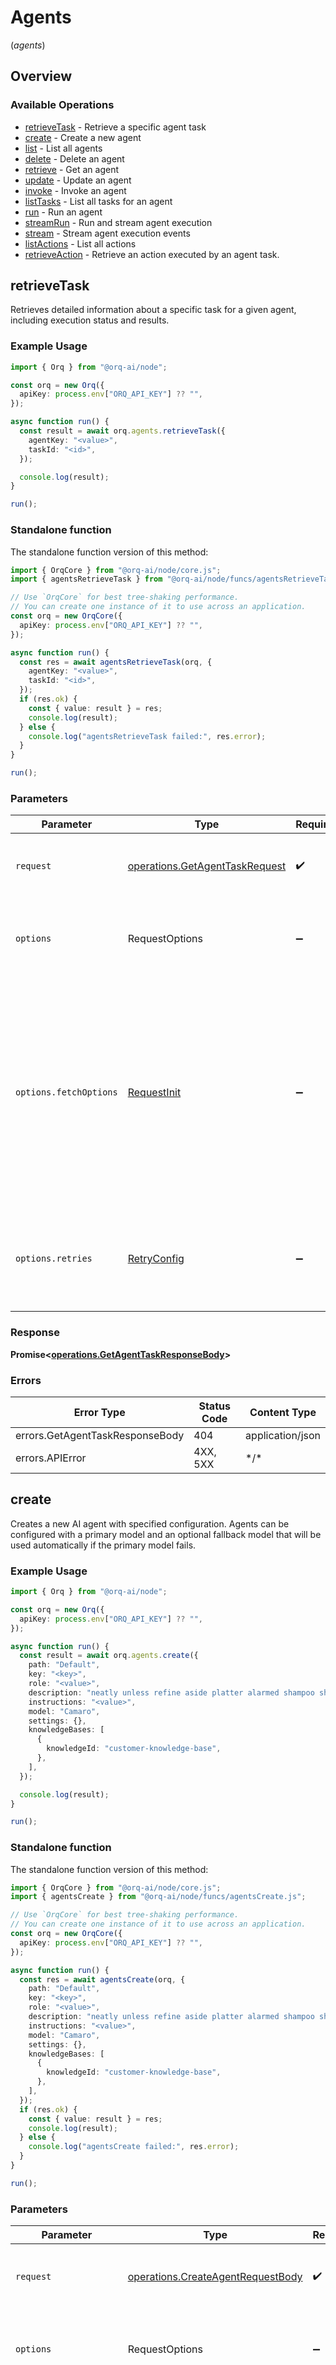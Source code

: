 # Agents
(*agents*)

## Overview

### Available Operations

* [retrieveTask](#retrievetask) - Retrieve a specific agent task
* [create](#create) - Create a new agent
* [list](#list) - List all agents
* [delete](#delete) - Delete an agent
* [retrieve](#retrieve) - Get an agent
* [update](#update) - Update an agent
* [invoke](#invoke) - Invoke an agent
* [listTasks](#listtasks) - List all tasks for an agent
* [run](#run) - Run an agent
* [streamRun](#streamrun) - Run and stream agent execution
* [stream](#stream) - Stream agent execution events
* [listActions](#listactions) - List all actions
* [retrieveAction](#retrieveaction) - Retrieve an action executed by an agent task.

## retrieveTask

Retrieves detailed information about a specific task for a given agent, including execution status and results.

### Example Usage

<!-- UsageSnippet language="typescript" operationID="GetAgentTask" method="get" path="/v2/agents/{agent_key}/tasks/{task_id}" -->
```typescript
import { Orq } from "@orq-ai/node";

const orq = new Orq({
  apiKey: process.env["ORQ_API_KEY"] ?? "",
});

async function run() {
  const result = await orq.agents.retrieveTask({
    agentKey: "<value>",
    taskId: "<id>",
  });

  console.log(result);
}

run();
```

### Standalone function

The standalone function version of this method:

```typescript
import { OrqCore } from "@orq-ai/node/core.js";
import { agentsRetrieveTask } from "@orq-ai/node/funcs/agentsRetrieveTask.js";

// Use `OrqCore` for best tree-shaking performance.
// You can create one instance of it to use across an application.
const orq = new OrqCore({
  apiKey: process.env["ORQ_API_KEY"] ?? "",
});

async function run() {
  const res = await agentsRetrieveTask(orq, {
    agentKey: "<value>",
    taskId: "<id>",
  });
  if (res.ok) {
    const { value: result } = res;
    console.log(result);
  } else {
    console.log("agentsRetrieveTask failed:", res.error);
  }
}

run();
```

### Parameters

| Parameter                                                                                                                                                                      | Type                                                                                                                                                                           | Required                                                                                                                                                                       | Description                                                                                                                                                                    |
| ------------------------------------------------------------------------------------------------------------------------------------------------------------------------------ | ------------------------------------------------------------------------------------------------------------------------------------------------------------------------------ | ------------------------------------------------------------------------------------------------------------------------------------------------------------------------------ | ------------------------------------------------------------------------------------------------------------------------------------------------------------------------------ |
| `request`                                                                                                                                                                      | [operations.GetAgentTaskRequest](../../models/operations/getagenttaskrequest.md)                                                                                               | :heavy_check_mark:                                                                                                                                                             | The request object to use for the request.                                                                                                                                     |
| `options`                                                                                                                                                                      | RequestOptions                                                                                                                                                                 | :heavy_minus_sign:                                                                                                                                                             | Used to set various options for making HTTP requests.                                                                                                                          |
| `options.fetchOptions`                                                                                                                                                         | [RequestInit](https://developer.mozilla.org/en-US/docs/Web/API/Request/Request#options)                                                                                        | :heavy_minus_sign:                                                                                                                                                             | Options that are passed to the underlying HTTP request. This can be used to inject extra headers for examples. All `Request` options, except `method` and `body`, are allowed. |
| `options.retries`                                                                                                                                                              | [RetryConfig](../../lib/utils/retryconfig.md)                                                                                                                                  | :heavy_minus_sign:                                                                                                                                                             | Enables retrying HTTP requests under certain failure conditions.                                                                                                               |

### Response

**Promise\<[operations.GetAgentTaskResponseBody](../../models/operations/getagenttaskresponsebody.md)\>**

### Errors

| Error Type                      | Status Code                     | Content Type                    |
| ------------------------------- | ------------------------------- | ------------------------------- |
| errors.GetAgentTaskResponseBody | 404                             | application/json                |
| errors.APIError                 | 4XX, 5XX                        | \*/\*                           |

## create

Creates a new AI agent with specified configuration. Agents can be configured with a primary model and an optional fallback model that will be used automatically if the primary model fails.

### Example Usage

<!-- UsageSnippet language="typescript" operationID="CreateAgent" method="post" path="/v2/agents/" -->
```typescript
import { Orq } from "@orq-ai/node";

const orq = new Orq({
  apiKey: process.env["ORQ_API_KEY"] ?? "",
});

async function run() {
  const result = await orq.agents.create({
    path: "Default",
    key: "<key>",
    role: "<value>",
    description: "neatly unless refine aside platter alarmed shampoo shakily yippee",
    instructions: "<value>",
    model: "Camaro",
    settings: {},
    knowledgeBases: [
      {
        knowledgeId: "customer-knowledge-base",
      },
    ],
  });

  console.log(result);
}

run();
```

### Standalone function

The standalone function version of this method:

```typescript
import { OrqCore } from "@orq-ai/node/core.js";
import { agentsCreate } from "@orq-ai/node/funcs/agentsCreate.js";

// Use `OrqCore` for best tree-shaking performance.
// You can create one instance of it to use across an application.
const orq = new OrqCore({
  apiKey: process.env["ORQ_API_KEY"] ?? "",
});

async function run() {
  const res = await agentsCreate(orq, {
    path: "Default",
    key: "<key>",
    role: "<value>",
    description: "neatly unless refine aside platter alarmed shampoo shakily yippee",
    instructions: "<value>",
    model: "Camaro",
    settings: {},
    knowledgeBases: [
      {
        knowledgeId: "customer-knowledge-base",
      },
    ],
  });
  if (res.ok) {
    const { value: result } = res;
    console.log(result);
  } else {
    console.log("agentsCreate failed:", res.error);
  }
}

run();
```

### Parameters

| Parameter                                                                                                                                                                      | Type                                                                                                                                                                           | Required                                                                                                                                                                       | Description                                                                                                                                                                    |
| ------------------------------------------------------------------------------------------------------------------------------------------------------------------------------ | ------------------------------------------------------------------------------------------------------------------------------------------------------------------------------ | ------------------------------------------------------------------------------------------------------------------------------------------------------------------------------ | ------------------------------------------------------------------------------------------------------------------------------------------------------------------------------ |
| `request`                                                                                                                                                                      | [operations.CreateAgentRequestBody](../../models/operations/createagentrequestbody.md)                                                                                         | :heavy_check_mark:                                                                                                                                                             | The request object to use for the request.                                                                                                                                     |
| `options`                                                                                                                                                                      | RequestOptions                                                                                                                                                                 | :heavy_minus_sign:                                                                                                                                                             | Used to set various options for making HTTP requests.                                                                                                                          |
| `options.fetchOptions`                                                                                                                                                         | [RequestInit](https://developer.mozilla.org/en-US/docs/Web/API/Request/Request#options)                                                                                        | :heavy_minus_sign:                                                                                                                                                             | Options that are passed to the underlying HTTP request. This can be used to inject extra headers for examples. All `Request` options, except `method` and `body`, are allowed. |
| `options.retries`                                                                                                                                                              | [RetryConfig](../../lib/utils/retryconfig.md)                                                                                                                                  | :heavy_minus_sign:                                                                                                                                                             | Enables retrying HTTP requests under certain failure conditions.                                                                                                               |

### Response

**Promise\<[operations.CreateAgentResponseBody](../../models/operations/createagentresponsebody.md)\>**

### Errors

| Error Type                     | Status Code                    | Content Type                   |
| ------------------------------ | ------------------------------ | ------------------------------ |
| errors.CreateAgentResponseBody | 409                            | application/json               |
| errors.APIError                | 4XX, 5XX                       | \*/\*                          |

## list

Retrieves a paginated list of all agents in your workspace. Each agent includes its configuration, primary model, and optional fallback model settings.

### Example Usage

<!-- UsageSnippet language="typescript" operationID="ListAgents" method="get" path="/v2/agents/" -->
```typescript
import { Orq } from "@orq-ai/node";

const orq = new Orq({
  apiKey: process.env["ORQ_API_KEY"] ?? "",
});

async function run() {
  const result = await orq.agents.list({});

  console.log(result);
}

run();
```

### Standalone function

The standalone function version of this method:

```typescript
import { OrqCore } from "@orq-ai/node/core.js";
import { agentsList } from "@orq-ai/node/funcs/agentsList.js";

// Use `OrqCore` for best tree-shaking performance.
// You can create one instance of it to use across an application.
const orq = new OrqCore({
  apiKey: process.env["ORQ_API_KEY"] ?? "",
});

async function run() {
  const res = await agentsList(orq, {});
  if (res.ok) {
    const { value: result } = res;
    console.log(result);
  } else {
    console.log("agentsList failed:", res.error);
  }
}

run();
```

### Parameters

| Parameter                                                                                                                                                                      | Type                                                                                                                                                                           | Required                                                                                                                                                                       | Description                                                                                                                                                                    |
| ------------------------------------------------------------------------------------------------------------------------------------------------------------------------------ | ------------------------------------------------------------------------------------------------------------------------------------------------------------------------------ | ------------------------------------------------------------------------------------------------------------------------------------------------------------------------------ | ------------------------------------------------------------------------------------------------------------------------------------------------------------------------------ |
| `request`                                                                                                                                                                      | [operations.ListAgentsRequest](../../models/operations/listagentsrequest.md)                                                                                                   | :heavy_check_mark:                                                                                                                                                             | The request object to use for the request.                                                                                                                                     |
| `options`                                                                                                                                                                      | RequestOptions                                                                                                                                                                 | :heavy_minus_sign:                                                                                                                                                             | Used to set various options for making HTTP requests.                                                                                                                          |
| `options.fetchOptions`                                                                                                                                                         | [RequestInit](https://developer.mozilla.org/en-US/docs/Web/API/Request/Request#options)                                                                                        | :heavy_minus_sign:                                                                                                                                                             | Options that are passed to the underlying HTTP request. This can be used to inject extra headers for examples. All `Request` options, except `method` and `body`, are allowed. |
| `options.retries`                                                                                                                                                              | [RetryConfig](../../lib/utils/retryconfig.md)                                                                                                                                  | :heavy_minus_sign:                                                                                                                                                             | Enables retrying HTTP requests under certain failure conditions.                                                                                                               |

### Response

**Promise\<[operations.ListAgentsResponseBody](../../models/operations/listagentsresponsebody.md)\>**

### Errors

| Error Type      | Status Code     | Content Type    |
| --------------- | --------------- | --------------- |
| errors.APIError | 4XX, 5XX        | \*/\*           |

## delete

Permanently deletes an agent and all its configuration, including primary and fallback model settings.

### Example Usage

<!-- UsageSnippet language="typescript" operationID="DeleteAgent" method="delete" path="/v2/agents/{agent_key}" -->
```typescript
import { Orq } from "@orq-ai/node";

const orq = new Orq({
  apiKey: process.env["ORQ_API_KEY"] ?? "",
});

async function run() {
  await orq.agents.delete({
    agentKey: "<value>",
  });


}

run();
```

### Standalone function

The standalone function version of this method:

```typescript
import { OrqCore } from "@orq-ai/node/core.js";
import { agentsDelete } from "@orq-ai/node/funcs/agentsDelete.js";

// Use `OrqCore` for best tree-shaking performance.
// You can create one instance of it to use across an application.
const orq = new OrqCore({
  apiKey: process.env["ORQ_API_KEY"] ?? "",
});

async function run() {
  const res = await agentsDelete(orq, {
    agentKey: "<value>",
  });
  if (res.ok) {
    const { value: result } = res;
    
  } else {
    console.log("agentsDelete failed:", res.error);
  }
}

run();
```

### Parameters

| Parameter                                                                                                                                                                      | Type                                                                                                                                                                           | Required                                                                                                                                                                       | Description                                                                                                                                                                    |
| ------------------------------------------------------------------------------------------------------------------------------------------------------------------------------ | ------------------------------------------------------------------------------------------------------------------------------------------------------------------------------ | ------------------------------------------------------------------------------------------------------------------------------------------------------------------------------ | ------------------------------------------------------------------------------------------------------------------------------------------------------------------------------ |
| `request`                                                                                                                                                                      | [operations.DeleteAgentRequest](../../models/operations/deleteagentrequest.md)                                                                                                 | :heavy_check_mark:                                                                                                                                                             | The request object to use for the request.                                                                                                                                     |
| `options`                                                                                                                                                                      | RequestOptions                                                                                                                                                                 | :heavy_minus_sign:                                                                                                                                                             | Used to set various options for making HTTP requests.                                                                                                                          |
| `options.fetchOptions`                                                                                                                                                         | [RequestInit](https://developer.mozilla.org/en-US/docs/Web/API/Request/Request#options)                                                                                        | :heavy_minus_sign:                                                                                                                                                             | Options that are passed to the underlying HTTP request. This can be used to inject extra headers for examples. All `Request` options, except `method` and `body`, are allowed. |
| `options.retries`                                                                                                                                                              | [RetryConfig](../../lib/utils/retryconfig.md)                                                                                                                                  | :heavy_minus_sign:                                                                                                                                                             | Enables retrying HTTP requests under certain failure conditions.                                                                                                               |

### Response

**Promise\<void\>**

### Errors

| Error Type                     | Status Code                    | Content Type                   |
| ------------------------------ | ------------------------------ | ------------------------------ |
| errors.DeleteAgentResponseBody | 404                            | application/json               |
| errors.APIError                | 4XX, 5XX                       | \*/\*                          |

## retrieve

Retrieves a single agent by its unique key, including its full configuration with primary and fallback model settings.

### Example Usage

<!-- UsageSnippet language="typescript" operationID="GetAgent" method="get" path="/v2/agents/{agent_key}" -->
```typescript
import { Orq } from "@orq-ai/node";

const orq = new Orq({
  apiKey: process.env["ORQ_API_KEY"] ?? "",
});

async function run() {
  const result = await orq.agents.retrieve({
    agentKey: "<value>",
  });

  console.log(result);
}

run();
```

### Standalone function

The standalone function version of this method:

```typescript
import { OrqCore } from "@orq-ai/node/core.js";
import { agentsRetrieve } from "@orq-ai/node/funcs/agentsRetrieve.js";

// Use `OrqCore` for best tree-shaking performance.
// You can create one instance of it to use across an application.
const orq = new OrqCore({
  apiKey: process.env["ORQ_API_KEY"] ?? "",
});

async function run() {
  const res = await agentsRetrieve(orq, {
    agentKey: "<value>",
  });
  if (res.ok) {
    const { value: result } = res;
    console.log(result);
  } else {
    console.log("agentsRetrieve failed:", res.error);
  }
}

run();
```

### Parameters

| Parameter                                                                                                                                                                      | Type                                                                                                                                                                           | Required                                                                                                                                                                       | Description                                                                                                                                                                    |
| ------------------------------------------------------------------------------------------------------------------------------------------------------------------------------ | ------------------------------------------------------------------------------------------------------------------------------------------------------------------------------ | ------------------------------------------------------------------------------------------------------------------------------------------------------------------------------ | ------------------------------------------------------------------------------------------------------------------------------------------------------------------------------ |
| `request`                                                                                                                                                                      | [operations.GetAgentRequest](../../models/operations/getagentrequest.md)                                                                                                       | :heavy_check_mark:                                                                                                                                                             | The request object to use for the request.                                                                                                                                     |
| `options`                                                                                                                                                                      | RequestOptions                                                                                                                                                                 | :heavy_minus_sign:                                                                                                                                                             | Used to set various options for making HTTP requests.                                                                                                                          |
| `options.fetchOptions`                                                                                                                                                         | [RequestInit](https://developer.mozilla.org/en-US/docs/Web/API/Request/Request#options)                                                                                        | :heavy_minus_sign:                                                                                                                                                             | Options that are passed to the underlying HTTP request. This can be used to inject extra headers for examples. All `Request` options, except `method` and `body`, are allowed. |
| `options.retries`                                                                                                                                                              | [RetryConfig](../../lib/utils/retryconfig.md)                                                                                                                                  | :heavy_minus_sign:                                                                                                                                                             | Enables retrying HTTP requests under certain failure conditions.                                                                                                               |

### Response

**Promise\<[operations.GetAgentResponseBody](../../models/operations/getagentresponsebody.md)\>**

### Errors

| Error Type                  | Status Code                 | Content Type                |
| --------------------------- | --------------------------- | --------------------------- |
| errors.GetAgentResponseBody | 404                         | application/json            |
| errors.APIError             | 4XX, 5XX                    | \*/\*                       |

## update

Updates an existing agent's configuration. You can update various fields including the model configuration and fallback model settings.

### Example Usage

<!-- UsageSnippet language="typescript" operationID="UpdateAgent" method="patch" path="/v2/agents/{agent_key}" -->
```typescript
import { Orq } from "@orq-ai/node";

const orq = new Orq({
  apiKey: process.env["ORQ_API_KEY"] ?? "",
});

async function run() {
  const result = await orq.agents.update({
    agentKey: "<value>",
    requestBody: {
      path: "Default",
      knowledgeBases: [
        {
          knowledgeId: "customer-knowledge-base",
        },
      ],
    },
  });

  console.log(result);
}

run();
```

### Standalone function

The standalone function version of this method:

```typescript
import { OrqCore } from "@orq-ai/node/core.js";
import { agentsUpdate } from "@orq-ai/node/funcs/agentsUpdate.js";

// Use `OrqCore` for best tree-shaking performance.
// You can create one instance of it to use across an application.
const orq = new OrqCore({
  apiKey: process.env["ORQ_API_KEY"] ?? "",
});

async function run() {
  const res = await agentsUpdate(orq, {
    agentKey: "<value>",
    requestBody: {
      path: "Default",
      knowledgeBases: [
        {
          knowledgeId: "customer-knowledge-base",
        },
      ],
    },
  });
  if (res.ok) {
    const { value: result } = res;
    console.log(result);
  } else {
    console.log("agentsUpdate failed:", res.error);
  }
}

run();
```

### Parameters

| Parameter                                                                                                                                                                      | Type                                                                                                                                                                           | Required                                                                                                                                                                       | Description                                                                                                                                                                    |
| ------------------------------------------------------------------------------------------------------------------------------------------------------------------------------ | ------------------------------------------------------------------------------------------------------------------------------------------------------------------------------ | ------------------------------------------------------------------------------------------------------------------------------------------------------------------------------ | ------------------------------------------------------------------------------------------------------------------------------------------------------------------------------ |
| `request`                                                                                                                                                                      | [operations.UpdateAgentRequest](../../models/operations/updateagentrequest.md)                                                                                                 | :heavy_check_mark:                                                                                                                                                             | The request object to use for the request.                                                                                                                                     |
| `options`                                                                                                                                                                      | RequestOptions                                                                                                                                                                 | :heavy_minus_sign:                                                                                                                                                             | Used to set various options for making HTTP requests.                                                                                                                          |
| `options.fetchOptions`                                                                                                                                                         | [RequestInit](https://developer.mozilla.org/en-US/docs/Web/API/Request/Request#options)                                                                                        | :heavy_minus_sign:                                                                                                                                                             | Options that are passed to the underlying HTTP request. This can be used to inject extra headers for examples. All `Request` options, except `method` and `body`, are allowed. |
| `options.retries`                                                                                                                                                              | [RetryConfig](../../lib/utils/retryconfig.md)                                                                                                                                  | :heavy_minus_sign:                                                                                                                                                             | Enables retrying HTTP requests under certain failure conditions.                                                                                                               |

### Response

**Promise\<[operations.UpdateAgentResponseBody](../../models/operations/updateagentresponsebody.md)\>**

### Errors

| Error Type                     | Status Code                    | Content Type                   |
| ------------------------------ | ------------------------------ | ------------------------------ |
| errors.UpdateAgentResponseBody | 404                            | application/json               |
| errors.APIError                | 4XX, 5XX                       | \*/\*                          |

## invoke

Executes an existing agent with the provided input. The agent uses its pre-configured primary model and will automatically fall back to its configured fallback model if the primary model fails. Fallback models are configured at the agent level, not during execution.

### Example Usage

<!-- UsageSnippet language="typescript" operationID="InvokeAgent" method="post" path="/v2/agents/{key}/task" -->
```typescript
import { Orq } from "@orq-ai/node";

const orq = new Orq({
  apiKey: process.env["ORQ_API_KEY"] ?? "",
});

async function run() {
  const result = await orq.agents.invoke({
    key: "<key>",
    requestBody: {
      message: {
        role: "user",
        parts: [],
      },
      contact: {
        id: "contact_01ARZ3NDEKTSV4RRFFQ69G5FAV",
        displayName: "Jane Doe",
        email: "jane.doe@example.com",
        metadata: [
          {
            "department": "Engineering",
            "role": "Senior Developer",
          },
        ],
        logoUrl: "https://example.com/avatars/jane-doe.jpg",
        tags: [
          "hr",
          "engineering",
        ],
      },
      thread: {
        id: "thread_01ARZ3NDEKTSV4RRFFQ69G5FAV",
        tags: [
          "customer-support",
          "priority-high",
        ],
      },
    },
  });

  console.log(result);
}

run();
```

### Standalone function

The standalone function version of this method:

```typescript
import { OrqCore } from "@orq-ai/node/core.js";
import { agentsInvoke } from "@orq-ai/node/funcs/agentsInvoke.js";

// Use `OrqCore` for best tree-shaking performance.
// You can create one instance of it to use across an application.
const orq = new OrqCore({
  apiKey: process.env["ORQ_API_KEY"] ?? "",
});

async function run() {
  const res = await agentsInvoke(orq, {
    key: "<key>",
    requestBody: {
      message: {
        role: "user",
        parts: [],
      },
      contact: {
        id: "contact_01ARZ3NDEKTSV4RRFFQ69G5FAV",
        displayName: "Jane Doe",
        email: "jane.doe@example.com",
        metadata: [
          {
            "department": "Engineering",
            "role": "Senior Developer",
          },
        ],
        logoUrl: "https://example.com/avatars/jane-doe.jpg",
        tags: [
          "hr",
          "engineering",
        ],
      },
      thread: {
        id: "thread_01ARZ3NDEKTSV4RRFFQ69G5FAV",
        tags: [
          "customer-support",
          "priority-high",
        ],
      },
    },
  });
  if (res.ok) {
    const { value: result } = res;
    console.log(result);
  } else {
    console.log("agentsInvoke failed:", res.error);
  }
}

run();
```

### Parameters

| Parameter                                                                                                                                                                      | Type                                                                                                                                                                           | Required                                                                                                                                                                       | Description                                                                                                                                                                    |
| ------------------------------------------------------------------------------------------------------------------------------------------------------------------------------ | ------------------------------------------------------------------------------------------------------------------------------------------------------------------------------ | ------------------------------------------------------------------------------------------------------------------------------------------------------------------------------ | ------------------------------------------------------------------------------------------------------------------------------------------------------------------------------ |
| `request`                                                                                                                                                                      | [operations.InvokeAgentRequest](../../models/operations/invokeagentrequest.md)                                                                                                 | :heavy_check_mark:                                                                                                                                                             | The request object to use for the request.                                                                                                                                     |
| `options`                                                                                                                                                                      | RequestOptions                                                                                                                                                                 | :heavy_minus_sign:                                                                                                                                                             | Used to set various options for making HTTP requests.                                                                                                                          |
| `options.fetchOptions`                                                                                                                                                         | [RequestInit](https://developer.mozilla.org/en-US/docs/Web/API/Request/Request#options)                                                                                        | :heavy_minus_sign:                                                                                                                                                             | Options that are passed to the underlying HTTP request. This can be used to inject extra headers for examples. All `Request` options, except `method` and `body`, are allowed. |
| `options.retries`                                                                                                                                                              | [RetryConfig](../../lib/utils/retryconfig.md)                                                                                                                                  | :heavy_minus_sign:                                                                                                                                                             | Enables retrying HTTP requests under certain failure conditions.                                                                                                               |

### Response

**Promise\<[operations.InvokeAgentResponseBody](../../models/operations/invokeagentresponsebody.md)\>**

### Errors

| Error Type      | Status Code     | Content Type    |
| --------------- | --------------- | --------------- |
| errors.APIError | 4XX, 5XX        | \*/\*           |

## listTasks

Retrieves a paginated list of all tasks associated with a specific agent, optionally filtered by status.

### Example Usage

<!-- UsageSnippet language="typescript" operationID="ListAgentTasks" method="get" path="/v2/agents/{agent_key}/tasks" -->
```typescript
import { Orq } from "@orq-ai/node";

const orq = new Orq({
  apiKey: process.env["ORQ_API_KEY"] ?? "",
});

async function run() {
  const result = await orq.agents.listTasks({
    agentKey: "<value>",
  });

  console.log(result);
}

run();
```

### Standalone function

The standalone function version of this method:

```typescript
import { OrqCore } from "@orq-ai/node/core.js";
import { agentsListTasks } from "@orq-ai/node/funcs/agentsListTasks.js";

// Use `OrqCore` for best tree-shaking performance.
// You can create one instance of it to use across an application.
const orq = new OrqCore({
  apiKey: process.env["ORQ_API_KEY"] ?? "",
});

async function run() {
  const res = await agentsListTasks(orq, {
    agentKey: "<value>",
  });
  if (res.ok) {
    const { value: result } = res;
    console.log(result);
  } else {
    console.log("agentsListTasks failed:", res.error);
  }
}

run();
```

### Parameters

| Parameter                                                                                                                                                                      | Type                                                                                                                                                                           | Required                                                                                                                                                                       | Description                                                                                                                                                                    |
| ------------------------------------------------------------------------------------------------------------------------------------------------------------------------------ | ------------------------------------------------------------------------------------------------------------------------------------------------------------------------------ | ------------------------------------------------------------------------------------------------------------------------------------------------------------------------------ | ------------------------------------------------------------------------------------------------------------------------------------------------------------------------------ |
| `request`                                                                                                                                                                      | [operations.ListAgentTasksRequest](../../models/operations/listagenttasksrequest.md)                                                                                           | :heavy_check_mark:                                                                                                                                                             | The request object to use for the request.                                                                                                                                     |
| `options`                                                                                                                                                                      | RequestOptions                                                                                                                                                                 | :heavy_minus_sign:                                                                                                                                                             | Used to set various options for making HTTP requests.                                                                                                                          |
| `options.fetchOptions`                                                                                                                                                         | [RequestInit](https://developer.mozilla.org/en-US/docs/Web/API/Request/Request#options)                                                                                        | :heavy_minus_sign:                                                                                                                                                             | Options that are passed to the underlying HTTP request. This can be used to inject extra headers for examples. All `Request` options, except `method` and `body`, are allowed. |
| `options.retries`                                                                                                                                                              | [RetryConfig](../../lib/utils/retryconfig.md)                                                                                                                                  | :heavy_minus_sign:                                                                                                                                                             | Enables retrying HTTP requests under certain failure conditions.                                                                                                               |

### Response

**Promise\<[operations.ListAgentTasksResponseBody](../../models/operations/listagenttasksresponsebody.md)\>**

### Errors

| Error Type                        | Status Code                       | Content Type                      |
| --------------------------------- | --------------------------------- | --------------------------------- |
| errors.ListAgentTasksResponseBody | 404                               | application/json                  |
| errors.APIError                   | 4XX, 5XX                          | \*/\*                             |

## run

Executes an agent with the provided configuration using A2A message format. If the agent already exists with the same configuration, it will be reused. If the configuration differs, a new version is created. The fallback model is configured at the agent level and will be used automatically if the primary model fails during execution.

### Example Usage

<!-- UsageSnippet language="typescript" operationID="RunAgent" method="post" path="/v2/agents/run" -->
```typescript
import { Orq } from "@orq-ai/node";

const orq = new Orq({
  apiKey: process.env["ORQ_API_KEY"] ?? "",
});

async function run() {
  const result = await orq.agents.run({
    key: "<key>",
    model: "F-150",
    role: "<value>",
    instructions: "<value>",
    message: {
      role: "tool",
      parts: [
        {
          kind: "file",
          file: {
            uri: "https://front-pecan.info",
          },
        },
      ],
    },
    contact: {
      id: "contact_01ARZ3NDEKTSV4RRFFQ69G5FAV",
      displayName: "Jane Doe",
      email: "jane.doe@example.com",
      metadata: [
        {
          "department": "Engineering",
          "role": "Senior Developer",
        },
      ],
      logoUrl: "https://example.com/avatars/jane-doe.jpg",
      tags: [
        "hr",
        "engineering",
      ],
    },
    thread: {
      id: "thread_01ARZ3NDEKTSV4RRFFQ69G5FAV",
      tags: [
        "customer-support",
        "priority-high",
      ],
    },
    path: "Default",
    knowledgeBases: [
      {
        knowledgeId: "customer-knowledge-base",
      },
    ],
    settings: {},
  });

  console.log(result);
}

run();
```

### Standalone function

The standalone function version of this method:

```typescript
import { OrqCore } from "@orq-ai/node/core.js";
import { agentsRun } from "@orq-ai/node/funcs/agentsRun.js";

// Use `OrqCore` for best tree-shaking performance.
// You can create one instance of it to use across an application.
const orq = new OrqCore({
  apiKey: process.env["ORQ_API_KEY"] ?? "",
});

async function run() {
  const res = await agentsRun(orq, {
    key: "<key>",
    model: "F-150",
    role: "<value>",
    instructions: "<value>",
    message: {
      role: "tool",
      parts: [
        {
          kind: "file",
          file: {
            uri: "https://front-pecan.info",
          },
        },
      ],
    },
    contact: {
      id: "contact_01ARZ3NDEKTSV4RRFFQ69G5FAV",
      displayName: "Jane Doe",
      email: "jane.doe@example.com",
      metadata: [
        {
          "department": "Engineering",
          "role": "Senior Developer",
        },
      ],
      logoUrl: "https://example.com/avatars/jane-doe.jpg",
      tags: [
        "hr",
        "engineering",
      ],
    },
    thread: {
      id: "thread_01ARZ3NDEKTSV4RRFFQ69G5FAV",
      tags: [
        "customer-support",
        "priority-high",
      ],
    },
    path: "Default",
    knowledgeBases: [
      {
        knowledgeId: "customer-knowledge-base",
      },
    ],
    settings: {},
  });
  if (res.ok) {
    const { value: result } = res;
    console.log(result);
  } else {
    console.log("agentsRun failed:", res.error);
  }
}

run();
```

### Parameters

| Parameter                                                                                                                                                                      | Type                                                                                                                                                                           | Required                                                                                                                                                                       | Description                                                                                                                                                                    |
| ------------------------------------------------------------------------------------------------------------------------------------------------------------------------------ | ------------------------------------------------------------------------------------------------------------------------------------------------------------------------------ | ------------------------------------------------------------------------------------------------------------------------------------------------------------------------------ | ------------------------------------------------------------------------------------------------------------------------------------------------------------------------------ |
| `request`                                                                                                                                                                      | [operations.RunAgentRequestBody](../../models/operations/runagentrequestbody.md)                                                                                               | :heavy_check_mark:                                                                                                                                                             | The request object to use for the request.                                                                                                                                     |
| `options`                                                                                                                                                                      | RequestOptions                                                                                                                                                                 | :heavy_minus_sign:                                                                                                                                                             | Used to set various options for making HTTP requests.                                                                                                                          |
| `options.fetchOptions`                                                                                                                                                         | [RequestInit](https://developer.mozilla.org/en-US/docs/Web/API/Request/Request#options)                                                                                        | :heavy_minus_sign:                                                                                                                                                             | Options that are passed to the underlying HTTP request. This can be used to inject extra headers for examples. All `Request` options, except `method` and `body`, are allowed. |
| `options.retries`                                                                                                                                                              | [RetryConfig](../../lib/utils/retryconfig.md)                                                                                                                                  | :heavy_minus_sign:                                                                                                                                                             | Enables retrying HTTP requests under certain failure conditions.                                                                                                               |

### Response

**Promise\<[operations.RunAgentResponseBody](../../models/operations/runagentresponsebody.md)\>**

### Errors

| Error Type      | Status Code     | Content Type    |
| --------------- | --------------- | --------------- |
| errors.APIError | 4XX, 5XX        | \*/\*           |

## streamRun

Creates or updates an agent with the provided configuration, then streams execution events via Server-Sent Events (SSE). If the agent already exists with the same configuration, it will be reused. If the configuration differs, a new version is created. The stream will continue until the agent completes, errors, or reaches the configured timeout.

### Example Usage

<!-- UsageSnippet language="typescript" operationID="StreamRunAgent" method="post" path="/v2/agents/stream-run" -->
```typescript
import { Orq } from "@orq-ai/node";

const orq = new Orq({
  apiKey: process.env["ORQ_API_KEY"] ?? "",
});

async function run() {
  const result = await orq.agents.streamRun({
    key: "<key>",
    model: "Alpine",
    role: "<value>",
    instructions: "<value>",
    message: {
      role: "user",
      parts: [
        {
          kind: "file",
          file: {
            uri: "https://jumbo-zebra.info/",
          },
        },
      ],
    },
    contact: {
      id: "contact_01ARZ3NDEKTSV4RRFFQ69G5FAV",
      displayName: "Jane Doe",
      email: "jane.doe@example.com",
      metadata: [
        {
          "department": "Engineering",
          "role": "Senior Developer",
        },
      ],
      logoUrl: "https://example.com/avatars/jane-doe.jpg",
      tags: [
        "hr",
        "engineering",
      ],
    },
    thread: {
      id: "thread_01ARZ3NDEKTSV4RRFFQ69G5FAV",
      tags: [
        "customer-support",
        "priority-high",
      ],
    },
    path: "Default",
    knowledgeBases: [
      {
        knowledgeId: "customer-knowledge-base",
      },
    ],
    settings: {},
  });

  for await (const event of result) {
    console.log(event);
  }
}

run();
```

### Standalone function

The standalone function version of this method:

```typescript
import { OrqCore } from "@orq-ai/node/core.js";
import { agentsStreamRun } from "@orq-ai/node/funcs/agentsStreamRun.js";

// Use `OrqCore` for best tree-shaking performance.
// You can create one instance of it to use across an application.
const orq = new OrqCore({
  apiKey: process.env["ORQ_API_KEY"] ?? "",
});

async function run() {
  const res = await agentsStreamRun(orq, {
    key: "<key>",
    model: "Alpine",
    role: "<value>",
    instructions: "<value>",
    message: {
      role: "user",
      parts: [
        {
          kind: "file",
          file: {
            uri: "https://jumbo-zebra.info/",
          },
        },
      ],
    },
    contact: {
      id: "contact_01ARZ3NDEKTSV4RRFFQ69G5FAV",
      displayName: "Jane Doe",
      email: "jane.doe@example.com",
      metadata: [
        {
          "department": "Engineering",
          "role": "Senior Developer",
        },
      ],
      logoUrl: "https://example.com/avatars/jane-doe.jpg",
      tags: [
        "hr",
        "engineering",
      ],
    },
    thread: {
      id: "thread_01ARZ3NDEKTSV4RRFFQ69G5FAV",
      tags: [
        "customer-support",
        "priority-high",
      ],
    },
    path: "Default",
    knowledgeBases: [
      {
        knowledgeId: "customer-knowledge-base",
      },
    ],
    settings: {},
  });
  if (res.ok) {
    const { value: result } = res;
    for await (const event of result) {
    console.log(event);
  }
  } else {
    console.log("agentsStreamRun failed:", res.error);
  }
}

run();
```

### Parameters

| Parameter                                                                                                                                                                      | Type                                                                                                                                                                           | Required                                                                                                                                                                       | Description                                                                                                                                                                    |
| ------------------------------------------------------------------------------------------------------------------------------------------------------------------------------ | ------------------------------------------------------------------------------------------------------------------------------------------------------------------------------ | ------------------------------------------------------------------------------------------------------------------------------------------------------------------------------ | ------------------------------------------------------------------------------------------------------------------------------------------------------------------------------ |
| `request`                                                                                                                                                                      | [operations.StreamRunAgentRequestBody](../../models/operations/streamrunagentrequestbody.md)                                                                                   | :heavy_check_mark:                                                                                                                                                             | The request object to use for the request.                                                                                                                                     |
| `options`                                                                                                                                                                      | RequestOptions                                                                                                                                                                 | :heavy_minus_sign:                                                                                                                                                             | Used to set various options for making HTTP requests.                                                                                                                          |
| `options.fetchOptions`                                                                                                                                                         | [RequestInit](https://developer.mozilla.org/en-US/docs/Web/API/Request/Request#options)                                                                                        | :heavy_minus_sign:                                                                                                                                                             | Options that are passed to the underlying HTTP request. This can be used to inject extra headers for examples. All `Request` options, except `method` and `body`, are allowed. |
| `options.retries`                                                                                                                                                              | [RetryConfig](../../lib/utils/retryconfig.md)                                                                                                                                  | :heavy_minus_sign:                                                                                                                                                             | Enables retrying HTTP requests under certain failure conditions.                                                                                                               |

### Response

**Promise\<[EventStream<operations.StreamRunAgentResponseBody>](../../models/.md)\>**

### Errors

| Error Type                        | Status Code                       | Content Type                      |
| --------------------------------- | --------------------------------- | --------------------------------- |
| errors.StreamRunAgentResponseBody | 404                               | application/json                  |
| errors.APIError                   | 4XX, 5XX                          | \*/\*                             |

## stream

Executes an agent and streams events via Server-Sent Events (SSE). The stream will continue until the agent completes, errors, or reaches the configured timeout.

### Example Usage

<!-- UsageSnippet language="typescript" operationID="StreamAgent" method="post" path="/v2/agents/{key}/stream-task" -->
```typescript
import { Orq } from "@orq-ai/node";

const orq = new Orq({
  apiKey: process.env["ORQ_API_KEY"] ?? "",
});

async function run() {
  const result = await orq.agents.stream({
    key: "<key>",
    requestBody: {
      message: {
        role: "user",
        parts: [],
      },
      contact: {
        id: "contact_01ARZ3NDEKTSV4RRFFQ69G5FAV",
        displayName: "Jane Doe",
        email: "jane.doe@example.com",
        metadata: [
          {
            "department": "Engineering",
            "role": "Senior Developer",
          },
        ],
        logoUrl: "https://example.com/avatars/jane-doe.jpg",
        tags: [
          "hr",
          "engineering",
        ],
      },
      thread: {
        id: "thread_01ARZ3NDEKTSV4RRFFQ69G5FAV",
        tags: [
          "customer-support",
          "priority-high",
        ],
      },
    },
  });

  for await (const event of result) {
    console.log(event);
  }
}

run();
```

### Standalone function

The standalone function version of this method:

```typescript
import { OrqCore } from "@orq-ai/node/core.js";
import { agentsStream } from "@orq-ai/node/funcs/agentsStream.js";

// Use `OrqCore` for best tree-shaking performance.
// You can create one instance of it to use across an application.
const orq = new OrqCore({
  apiKey: process.env["ORQ_API_KEY"] ?? "",
});

async function run() {
  const res = await agentsStream(orq, {
    key: "<key>",
    requestBody: {
      message: {
        role: "user",
        parts: [],
      },
      contact: {
        id: "contact_01ARZ3NDEKTSV4RRFFQ69G5FAV",
        displayName: "Jane Doe",
        email: "jane.doe@example.com",
        metadata: [
          {
            "department": "Engineering",
            "role": "Senior Developer",
          },
        ],
        logoUrl: "https://example.com/avatars/jane-doe.jpg",
        tags: [
          "hr",
          "engineering",
        ],
      },
      thread: {
        id: "thread_01ARZ3NDEKTSV4RRFFQ69G5FAV",
        tags: [
          "customer-support",
          "priority-high",
        ],
      },
    },
  });
  if (res.ok) {
    const { value: result } = res;
    for await (const event of result) {
    console.log(event);
  }
  } else {
    console.log("agentsStream failed:", res.error);
  }
}

run();
```

### Parameters

| Parameter                                                                                                                                                                      | Type                                                                                                                                                                           | Required                                                                                                                                                                       | Description                                                                                                                                                                    |
| ------------------------------------------------------------------------------------------------------------------------------------------------------------------------------ | ------------------------------------------------------------------------------------------------------------------------------------------------------------------------------ | ------------------------------------------------------------------------------------------------------------------------------------------------------------------------------ | ------------------------------------------------------------------------------------------------------------------------------------------------------------------------------ |
| `request`                                                                                                                                                                      | [operations.StreamAgentRequest](../../models/operations/streamagentrequest.md)                                                                                                 | :heavy_check_mark:                                                                                                                                                             | The request object to use for the request.                                                                                                                                     |
| `options`                                                                                                                                                                      | RequestOptions                                                                                                                                                                 | :heavy_minus_sign:                                                                                                                                                             | Used to set various options for making HTTP requests.                                                                                                                          |
| `options.fetchOptions`                                                                                                                                                         | [RequestInit](https://developer.mozilla.org/en-US/docs/Web/API/Request/Request#options)                                                                                        | :heavy_minus_sign:                                                                                                                                                             | Options that are passed to the underlying HTTP request. This can be used to inject extra headers for examples. All `Request` options, except `method` and `body`, are allowed. |
| `options.retries`                                                                                                                                                              | [RetryConfig](../../lib/utils/retryconfig.md)                                                                                                                                  | :heavy_minus_sign:                                                                                                                                                             | Enables retrying HTTP requests under certain failure conditions.                                                                                                               |

### Response

**Promise\<[EventStream<operations.StreamAgentResponseBody>](../../models/.md)\>**

### Errors

| Error Type                     | Status Code                    | Content Type                   |
| ------------------------------ | ------------------------------ | ------------------------------ |
| errors.StreamAgentResponseBody | 404                            | application/json               |
| errors.APIError                | 4XX, 5XX                       | \*/\*                          |

## listActions

List all actions

### Example Usage

<!-- UsageSnippet language="typescript" operationID="ListActions" method="get" path="/v2/agents/{agent_key}/tasks/{task_id}/actions" -->
```typescript
import { Orq } from "@orq-ai/node";

const orq = new Orq({
  apiKey: process.env["ORQ_API_KEY"] ?? "",
});

async function run() {
  const result = await orq.agents.listActions({
    agentKey: "<value>",
    taskId: "<id>",
  });

  console.log(result);
}

run();
```

### Standalone function

The standalone function version of this method:

```typescript
import { OrqCore } from "@orq-ai/node/core.js";
import { agentsListActions } from "@orq-ai/node/funcs/agentsListActions.js";

// Use `OrqCore` for best tree-shaking performance.
// You can create one instance of it to use across an application.
const orq = new OrqCore({
  apiKey: process.env["ORQ_API_KEY"] ?? "",
});

async function run() {
  const res = await agentsListActions(orq, {
    agentKey: "<value>",
    taskId: "<id>",
  });
  if (res.ok) {
    const { value: result } = res;
    console.log(result);
  } else {
    console.log("agentsListActions failed:", res.error);
  }
}

run();
```

### Parameters

| Parameter                                                                                                                                                                      | Type                                                                                                                                                                           | Required                                                                                                                                                                       | Description                                                                                                                                                                    |
| ------------------------------------------------------------------------------------------------------------------------------------------------------------------------------ | ------------------------------------------------------------------------------------------------------------------------------------------------------------------------------ | ------------------------------------------------------------------------------------------------------------------------------------------------------------------------------ | ------------------------------------------------------------------------------------------------------------------------------------------------------------------------------ |
| `request`                                                                                                                                                                      | [operations.ListActionsRequest](../../models/operations/listactionsrequest.md)                                                                                                 | :heavy_check_mark:                                                                                                                                                             | The request object to use for the request.                                                                                                                                     |
| `options`                                                                                                                                                                      | RequestOptions                                                                                                                                                                 | :heavy_minus_sign:                                                                                                                                                             | Used to set various options for making HTTP requests.                                                                                                                          |
| `options.fetchOptions`                                                                                                                                                         | [RequestInit](https://developer.mozilla.org/en-US/docs/Web/API/Request/Request#options)                                                                                        | :heavy_minus_sign:                                                                                                                                                             | Options that are passed to the underlying HTTP request. This can be used to inject extra headers for examples. All `Request` options, except `method` and `body`, are allowed. |
| `options.retries`                                                                                                                                                              | [RetryConfig](../../lib/utils/retryconfig.md)                                                                                                                                  | :heavy_minus_sign:                                                                                                                                                             | Enables retrying HTTP requests under certain failure conditions.                                                                                                               |

### Response

**Promise\<[operations.ListActionsResponseBody](../../models/operations/listactionsresponsebody.md)\>**

### Errors

| Error Type      | Status Code     | Content Type    |
| --------------- | --------------- | --------------- |
| errors.APIError | 4XX, 5XX        | \*/\*           |

## retrieveAction

Retrieve an action executed by an agent task.

### Example Usage

<!-- UsageSnippet language="typescript" operationID="RetrieveAction" method="get" path="/v2/agents/{agent_key}/tasks/{task_id}/actions/{action_id}" -->
```typescript
import { Orq } from "@orq-ai/node";

const orq = new Orq({
  apiKey: process.env["ORQ_API_KEY"] ?? "",
});

async function run() {
  const result = await orq.agents.retrieveAction({
    agentKey: "<value>",
    taskId: "<id>",
    actionId: "<id>",
  });

  console.log(result);
}

run();
```

### Standalone function

The standalone function version of this method:

```typescript
import { OrqCore } from "@orq-ai/node/core.js";
import { agentsRetrieveAction } from "@orq-ai/node/funcs/agentsRetrieveAction.js";

// Use `OrqCore` for best tree-shaking performance.
// You can create one instance of it to use across an application.
const orq = new OrqCore({
  apiKey: process.env["ORQ_API_KEY"] ?? "",
});

async function run() {
  const res = await agentsRetrieveAction(orq, {
    agentKey: "<value>",
    taskId: "<id>",
    actionId: "<id>",
  });
  if (res.ok) {
    const { value: result } = res;
    console.log(result);
  } else {
    console.log("agentsRetrieveAction failed:", res.error);
  }
}

run();
```

### Parameters

| Parameter                                                                                                                                                                      | Type                                                                                                                                                                           | Required                                                                                                                                                                       | Description                                                                                                                                                                    |
| ------------------------------------------------------------------------------------------------------------------------------------------------------------------------------ | ------------------------------------------------------------------------------------------------------------------------------------------------------------------------------ | ------------------------------------------------------------------------------------------------------------------------------------------------------------------------------ | ------------------------------------------------------------------------------------------------------------------------------------------------------------------------------ |
| `request`                                                                                                                                                                      | [operations.RetrieveActionRequest](../../models/operations/retrieveactionrequest.md)                                                                                           | :heavy_check_mark:                                                                                                                                                             | The request object to use for the request.                                                                                                                                     |
| `options`                                                                                                                                                                      | RequestOptions                                                                                                                                                                 | :heavy_minus_sign:                                                                                                                                                             | Used to set various options for making HTTP requests.                                                                                                                          |
| `options.fetchOptions`                                                                                                                                                         | [RequestInit](https://developer.mozilla.org/en-US/docs/Web/API/Request/Request#options)                                                                                        | :heavy_minus_sign:                                                                                                                                                             | Options that are passed to the underlying HTTP request. This can be used to inject extra headers for examples. All `Request` options, except `method` and `body`, are allowed. |
| `options.retries`                                                                                                                                                              | [RetryConfig](../../lib/utils/retryconfig.md)                                                                                                                                  | :heavy_minus_sign:                                                                                                                                                             | Enables retrying HTTP requests under certain failure conditions.                                                                                                               |

### Response

**Promise\<[operations.RetrieveActionResponseBody](../../models/operations/retrieveactionresponsebody.md)\>**

### Errors

| Error Type      | Status Code     | Content Type    |
| --------------- | --------------- | --------------- |
| errors.APIError | 4XX, 5XX        | \*/\*           |